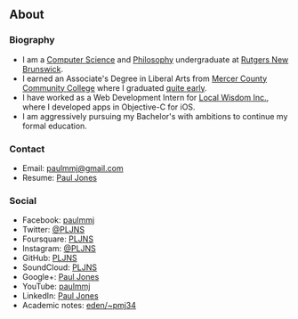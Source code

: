 About
-----

### Biography


-   I am a [Computer Science](http://cs.rutgers.edu) and
    [Philosophy](http://philosophy.rutgers.edu) undergraduate at
    [Rutgers New Brunswick](http://nb.rutgers.edu).
-   I earned an Associate's Degree in Liberal Arts from [Mercer County
    Community College](http://mccc.edu) where I graduated [quite
    early](http://www.mccc.edu/~humphrew/whatsnew/alumpauljones.htm).
-   I have worked as a Web Development Intern for 
    [Local Wisdom Inc.](http://www.localwisdom.com),
    where I developed apps in Objective-C for iOS.
-   I am aggressively pursuing my Bachelor's with ambitions to
    continue my formal education.

### Contact

-   Email:
    <a href="mailto:paulmmj@gmail.com">paulmmj@gmail.com</a>
-   Resume: [Paul Jones](http://www.eden.rutgers.edu/~pmj34/media/paul_jones_resume.pdf)

### Social

-   Facebook: [paulmmj](https://www.facebook.com/paulmmj)
-   Twitter: [@PLJNS](https://twitter.com/PLJNS)
-   Foursquare: [PLJNS](https://foursquare.com/pljns)
-   Instagram: [@PLJNS](http://instagram.com/pljns)
-   GitHub: [PLJNS](https://github.com/PLJNS)
-   SoundCloud: [PLJNS](https://soundcloud.com/pljns)
-   Google+: [Paul Jones](https://plus.google.com/u/0/114499420749031467460/posts)
-   YouTube: [paulmmj](http://www.youtube.com/paulmmj)
-   LinkedIn: [Paul Jones](http://lnkd.in/6mKzNf)
-   Academic notes: [eden/~pmj34](http://www.eden.rutgers.edu/~pmj34)